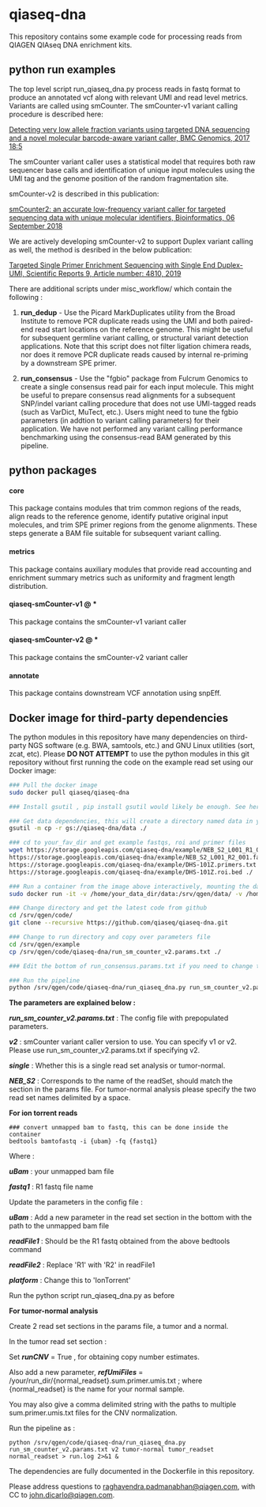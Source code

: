 # qiaseq-dna
This repository contains some example code for processing reads from QIAGEN QIAseq DNA enrichment kits.

python run examples
-------------------
The top level script run_qiaseq_dna.py process reads in fastq format to produce an annotated vcf along with relevant UMI and read level metrics. Variants are called using smCounter. The smCounter-v1 variant calling procedure is described here:

[Detecting very low allele fraction variants using targeted DNA sequencing and a novel molecular barcode-aware variant caller, BMC Genomics, 2017 18:5](https://bmcgenomics.biomedcentral.com/articles/10.1186/s12864-016-3425-4)

The smCounter variant caller uses a statistical model that requires both raw sequencer base calls and identification of unique input molecules using the UMI tag and the genome position of the random fragmentation site.

smCounter-v2 is described in this publication:

[smCounter2: an accurate low-frequency variant caller for targeted sequencing data with unique molecular identifiers, Bioinformatics, 06 September 2018](https://academic.oup.com/bioinformatics/advance-article/doi/10.1093/bioinformatics/bty790/5091498)

We are actively developing smCounter-v2 to support Duplex variant calling as well, the method is desribed in the below publication:

[Targeted Single Primer Enrichment Sequencing with Single End Duplex-UMI, Scientific Reports 9, Article number: 4810, 2019](https://www.nature.com/articles/s41598-019-41215-z)

There are additional scripts under misc_workflow/ which contain the following :

1. **run_dedup** - Use the Picard MarkDuplicates utility from the Broad Institute to remove PCR duplicate reads using the UMI and both paired-end read start locations on the reference genome.  This might be useful for subsequent germline variant calling, or structural variant detection applications.  Note that this script does not filter ligation chimera reads, nor does it remove PCR duplicate reads caused by internal re-priming by a downstream SPE primer. 

2. **run_consensus** - Use the "fgbio" package from Fulcrum Genomics to create a single consensus read pair for each input molecule.  This might be useful to prepare consensus read alignments for a subsequent SNP/indel variant calling procedure that does not use UMI-tagged reads (such as VarDict, MuTect, etc.).  Users might need to tune the fgbio parameters (in addtion to variant calling parameters) for their application.  We have not performed any variant calling performance benchmarking using the consensus-read BAM generated by this pipeline.


python packages
---------------------
#### core  
This package contains modules that trim common regions of the reads, align reads to the reference genome, identify putative original input molecules, and trim SPE primer regions from the genome alignments.  These steps generate a BAM file suitable for subsequent variant calling.

#### metrics
This package contains auxiliary modules that provide read accounting and enrichment summary metrics such as uniformity and fragment length distribution.

#### qiaseq-smCounter-v1 @ *
This package contains the smCounter-v1 variant caller

#### qiaseq-smCounter-v2 @ *
This package contains the smCounter-v2 variant caller

#### annotate
This package contains downstream VCF annotation using snpEff.


Docker image for third-party dependencies
-----------------------------------------
The python modules in this repository have many dependencies on third-party NGS software (e.g. BWA, samtools, etc.) and GNU Linux utilities (sort, zcat, etc).  Please **DO NOT ATTEMPT** to use the python modules in this git repository without first running the code on the example read set using our Docker image:

```bash
### Pull the docker image
sudo docker pull qiaseq/qiaseq-dna

### Install gsutil , pip install gsutil would likely be enough. See here for details : https://cloud.google.com/storage/docs/gsutil_install#deb

### Get data dependencies, this will create a directory named data in your current folder
gsutil -m cp -r gs://qiaseq-dna/data ./

### cd to your_fav_dir and get example fastqs, roi and primer files
wget https://storage.googleapis.com/qiaseq-dna/example/NEB_S2_L001_R1_001.fastq.gz \
https://storage.googleapis.com/qiaseq-dna/example/NEB_S2_L001_R2_001.fastq.gz \
https://storage.googleapis.com/qiaseq-dna/example/DHS-101Z.primers.txt \
https://storage.googleapis.com/qiaseq-dna/example/DHS-101Z.roi.bed ./

### Run a container from the image above interactively, mounting the data directory and your run directory, the output files will also be created in this directory.
sudo docker run -it -v /home/your_data_dir/data:/srv/qgen/data/ -v /home/your_fav_dir/:/srv/qgen/example/ qiaseq/qiaseq-dna

### Change directory and get the latest code from github
cd /srv/qgen/code/
git clone --recursive https://github.com/qiaseq/qiaseq-dna.git

### Change to run directory and copy over parameters file
cd /srv/qgen/example
cp /srv/qgen/code/qiaseq-dna/run_sm_counter_v2.params.txt ./

### Edit the bottom of run_consensus.params.txt if you need to change the read set and primer file

### Run the pipeline
python /srv/qgen/code/qiaseq-dna/run_qiaseq_dna.py run_sm_counter_v2.params.txt v2 single NEB_S2 > run.log 2>&1 &  
```

**The parameters are explained below :**

***run_sm_counter_v2.params.txt*** : The config file with prepopulated parameters.

***v2*** : smCounter variant caller version to use. You can specify v1 or v2. Please use run_sm_counter_v2.params.txt if specifying v2.

***single*** : Whether this is a single read set analysis or tumor-normal.

***NEB_S2*** : Corresponds to the name of the readSet, should match the section in the params file. For tumor-normal analysis please specify the two read set names delimited by a space.


**For ion torrent reads**
```
### convert unmapped bam to fastq, this can be done inside the container
bedtools bamtofastq -i {ubam} -fq {fastq1}
```
Where :

***uBam*** : your unmapped bam file

***fastq1*** : R1 fastq file name

Update the parameters in the config file :

***uBam*** : Add a new parameter in the read set section in the bottom with the path to the unmapped bam file

***readFile1*** : Should be the R1 fastq obtained from the above bedtools command

***readFile2*** : Replace 'R1' with 'R2' in readFile1

***platform*** : Change this to 'IonTorrent'

Run the python script run_qiaseq_dna.py as before


**For tumor-normal analysis**

Create 2 read set sections in the params file, a tumor and a normal.

In the tumor read set section :

Set ***runCNV*** = True , for obtaining copy number estimates.

Also add a new parameter, ***refUmiFiles*** = /your/run_dir/{normal_readset}.sum.primer.umis.txt ; where {normal_readset} is the name for your normal sample.
  
You may also give a comma delimited string with the paths to multiple sum.primer.umis.txt files for the CNV normalization.

Run the pipeline as :
```
python /srv/qgen/code/qiaseq-dna/run_qiaseq_dna.py run_sm_counter_v2.params.txt v2 tumor-normal tumor_readset normal_readset > run.log 2>&1 &
```

The dependencies are fully documented in the Dockerfile in this repository.

Please address questions to raghavendra.padmanabhan@qiagen.com, with CC to john.dicarlo@qiagen.com.

